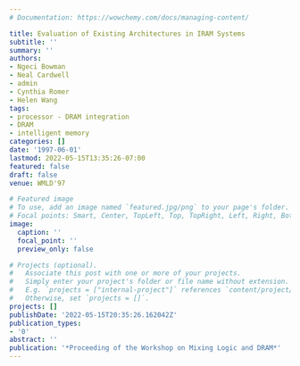 ```yaml
---
# Documentation: https://wowchemy.com/docs/managing-content/

title: Evaluation of Existing Architectures in IRAM Systems
subtitle: ''
summary: ''
authors:
- Ngeci Bowman
- Neal Cardwell
- admin
- Cynthia Romer
- Helen Wang 
tags:
- processor - DRAM integration
- DRAM
- intelligent memory
categories: []
date: '1997-06-01'
lastmod: 2022-05-15T13:35:26-07:00
featured: false
draft: false
venue: WMLD'97

# Featured image
# To use, add an image named `featured.jpg/png` to your page's folder.
# Focal points: Smart, Center, TopLeft, Top, TopRight, Left, Right, BottomLeft, Bottom, BottomRight.
image:
  caption: ''
  focal_point: ''
  preview_only: false

# Projects (optional).
#   Associate this post with one or more of your projects.
#   Simply enter your project's folder or file name without extension.
#   E.g. `projects = ["internal-project"]` references `content/project/deep-learning/index.md`.
#   Otherwise, set `projects = []`.
projects: []
publishDate: '2022-05-15T20:35:26.162042Z'
publication_types:
- '0'
abstract: ''
publication: '*Proceeding of the Workshop on Mixing Logic and DRAM*'
---
```

